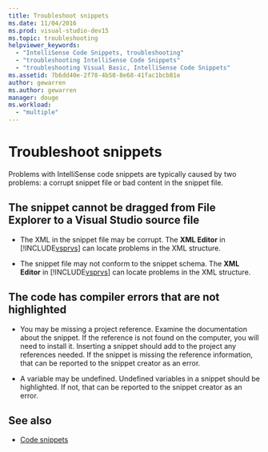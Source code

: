```yaml
---
title: Troubleshoot snippets
ms.date: 11/04/2016
ms.prod: visual-studio-dev15
ms.topic: troubleshooting
helpviewer_keywords:
  - "IntelliSense Code Snippets, troubleshooting"
  - "troubleshooting IntelliSense Code Snippets"
  - "troubleshooting Visual Basic, IntelliSense Code Snippets"
ms.assetid: 7b6dd40e-2f78-4b50-8e68-41fac1bcb81e
author: gewarren
ms.author: gewarren
manager: douge
ms.workload:
  - "multiple"
---
```

# Troubleshoot snippets

Problems with IntelliSense code snippets are typically caused by two problems: a corrupt snippet file or bad content in the snippet file.

## The snippet cannot be dragged from File Explorer to a Visual Studio source file

- The XML in the snippet file may be corrupt. The **XML Editor** in [!INCLUDE[vsprvs](../code-quality/includes/vsprvs_md.md)] can locate problems in the XML structure.

- The snippet file may not conform to the snippet schema. The **XML Editor** in [!INCLUDE[vsprvs](../code-quality/includes/vsprvs_md.md)] can locate problems in the XML structure.

## The code has compiler errors that are not highlighted

-   You may be missing a project reference. Examine the documentation about the snippet. If the reference is not found on the computer, you will need to install it. Inserting a snippet should add to the project any references needed. If the snippet is missing the reference information, that can be reported to the snippet creator as an error.

-   A variable may be undefined. Undefined variables in a snippet should be highlighted. If not, that can be reported to the snippet creator as an error.

## See also

- [Code snippets](../ide/code-snippets.md)

